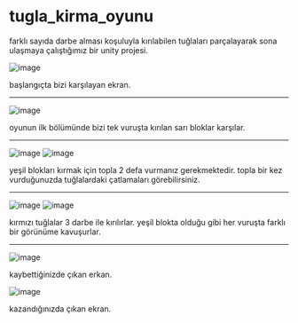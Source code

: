# tugla_kirma_oyunu
farklı sayıda darbe alması koşuluyla kırılabilen tuğlaları parçalayarak sona ulaşmaya çalıştığımız bir unity projesi.

![image](https://user-images.githubusercontent.com/43906043/133233022-d9f34851-e974-4f69-ba1d-4f2f4b15a784.png)

başlangıçta bizi karşılayan ekran.


----------------------------------------------------------------------------------------------------------------------------



![image](https://user-images.githubusercontent.com/43906043/133233175-c9cb93eb-133c-4b84-8280-7e410c45cf7f.png)

oyunun ilk bölümünde bizi tek vuruşta kırılan sarı bloklar karşılar.


----------------------------------------------------------------------------------------------------------------------------



![image](https://user-images.githubusercontent.com/43906043/133234517-a70b7555-5dea-4159-945d-7c0148f6d523.png)
![image](https://user-images.githubusercontent.com/43906043/133234712-6c7f3d45-60d6-4d0e-b2cc-2749b70660e8.png)

yeşil blokları kırmak için topla 2 defa vurmanız gerekmektedir. topla bir kez vurduğunuzda tuğlalardaki çatlamaları görebilirsiniz.


----------------------------------------------------------------------------------------------------------------------------



![image](https://user-images.githubusercontent.com/43906043/133234928-b4957dd6-925a-4f04-be74-ea107da6f31f.png)
![image](https://user-images.githubusercontent.com/43906043/133235107-49c53731-ebdd-4682-8a05-ef760beeb067.png)

kırmızı tuğlalar 3 darbe ile kırılırlar. yeşil blokta olduğu gibi her vuruşta farklı bir görünüme kavuşurlar.


----------------------------------------------------------------------------------------------------------------------------



![image](https://user-images.githubusercontent.com/43906043/133235213-6572b136-399b-4329-b7c4-f7b61441a556.png)

kaybettiğinizde çıkan erkan. 

![image](https://user-images.githubusercontent.com/43906043/133236178-964bbdc5-16ee-4b31-bba7-298731a37e6e.png)

kazandığınızda çıkan ekran.












